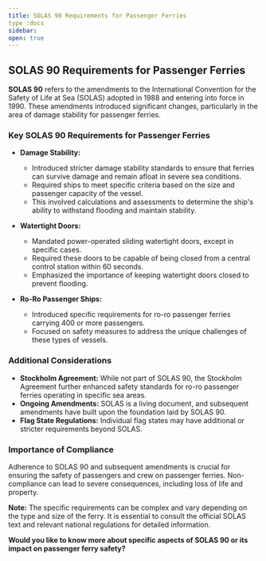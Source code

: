 ```yaml
---
title: SOLAS 90 Requirements for Passenger Ferries
type :docs
sidebar:
open: true
---
```



## SOLAS 90 Requirements for Passenger Ferries

**SOLAS 90** refers to the amendments to the International Convention for the Safety of Life at Sea (SOLAS) adopted in 1988 and entering into force in 1990. These amendments introduced significant changes, particularly in the area of damage stability for passenger ferries.

### Key SOLAS 90 Requirements for Passenger Ferries

* **Damage Stability:**
  * Introduced stricter damage stability standards to ensure that ferries can survive damage and remain afloat in severe sea conditions.
  * Required ships to meet specific criteria based on the size and passenger capacity of the vessel.
  * This involved calculations and assessments to determine the ship's ability to withstand flooding and maintain stability.

* **Watertight Doors:**
  * Mandated power-operated sliding watertight doors, except in specific cases.
  * Required these doors to be capable of being closed from a central control station within 60 seconds.
  * Emphasized the importance of keeping watertight doors closed to prevent flooding.

* **Ro-Ro Passenger Ships:**
  * Introduced specific requirements for ro-ro passenger ferries carrying 400 or more passengers.
  * Focused on safety measures to address the unique challenges of these types of vessels.

### Additional Considerations

* **Stockholm Agreement:** While not part of SOLAS 90, the Stockholm Agreement further enhanced safety standards for ro-ro passenger ferries operating in specific sea areas.
* **Ongoing Amendments:** SOLAS is a living document, and subsequent amendments have built upon the foundation laid by SOLAS 90.
* **Flag State Regulations:** Individual flag states may have additional or stricter requirements beyond SOLAS.

### Importance of Compliance

Adherence to SOLAS 90 and subsequent amendments is crucial for ensuring the safety of passengers and crew on passenger ferries. Non-compliance can lead to severe consequences, including loss of life and property.

**Note:** The specific requirements can be complex and vary depending on the type and size of the ferry. It is essential to consult the official SOLAS text and relevant national regulations for detailed information.

**Would you like to know more about specific aspects of SOLAS 90 or its impact on passenger ferry safety?** 

